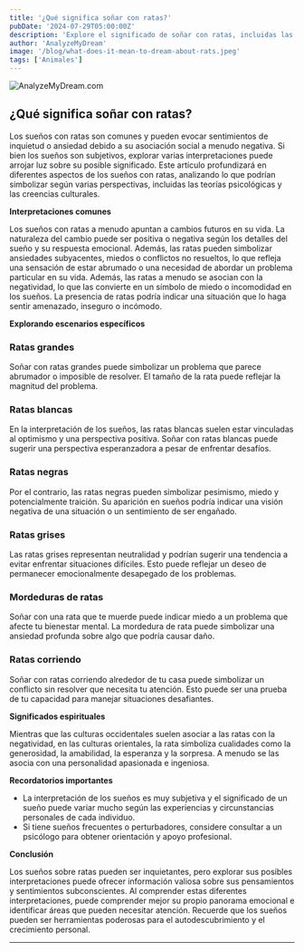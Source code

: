 ```yaml
---
title: '¿Qué significa soñar con ratas?'
pubDate: '2024-07-29T05:00:00Z'
description: 'Explore el significado de soñar con ratas, incluidas las interpretaciones de ratas grandes, blancas, que muerden y que corren.'
author: 'AnalyzeMyDream'
image: '/blog/what-does-it-mean-to-dream-about-rats.jpeg'
tags: ['Animales']
---
```


![AnalyzeMyDream.com](/blog/what-does-it-mean-to-dream-about-rats.jpeg)

## ¿Qué significa soñar con ratas?

Los sueños con ratas son comunes y pueden evocar sentimientos de inquietud o ansiedad debido a su asociación social a menudo negativa. Si bien los sueños son subjetivos, explorar varias interpretaciones puede arrojar luz sobre su posible significado. Este artículo profundizará en diferentes aspectos de los sueños con ratas, analizando lo que podrían simbolizar según varias perspectivas, incluidas las teorías psicológicas y las creencias culturales.

**Interpretaciones comunes**

Los sueños con ratas a menudo apuntan a cambios futuros en su vida. La naturaleza del cambio puede ser positiva o negativa según los detalles del sueño y su respuesta emocional. Además, las ratas pueden simbolizar ansiedades subyacentes, miedos o conflictos no resueltos, lo que refleja una sensación de estar abrumado o una necesidad de abordar un problema particular en su vida. Además, las ratas a menudo se asocian con la negatividad, lo que las convierte en un símbolo de miedo o incomodidad en los sueños. La presencia de ratas podría indicar una situación que lo haga sentir amenazado, inseguro o incómodo.

**Explorando escenarios específicos**

### Ratas grandes

Soñar con ratas grandes puede simbolizar un problema que parece abrumador o imposible de resolver. El tamaño de la rata puede reflejar la magnitud del problema.

### Ratas blancas

En la interpretación de los sueños, las ratas blancas suelen estar vinculadas al optimismo y una perspectiva positiva. Soñar con ratas blancas puede sugerir una perspectiva esperanzadora a pesar de enfrentar desafíos.

### Ratas negras

Por el contrario, las ratas negras pueden simbolizar pesimismo, miedo y potencialmente traición. Su aparición en sueños podría indicar una visión negativa de una situación o un sentimiento de ser engañado.

### Ratas grises

Las ratas grises representan neutralidad y podrían sugerir una tendencia a evitar enfrentar situaciones difíciles. Esto puede reflejar un deseo de permanecer emocionalmente desapegado de los problemas.

### Mordeduras de ratas

Soñar con una rata que te muerde puede indicar miedo a un problema que afecte tu bienestar mental. La mordedura de rata puede simbolizar una ansiedad profunda sobre algo que podría causar daño.

### Ratas corriendo

Soñar con ratas corriendo alrededor de tu casa puede simbolizar un conflicto sin resolver que necesita tu atención. Esto puede ser una prueba de tu capacidad para manejar situaciones desafiantes.

**Significados espirituales**

Mientras que las culturas occidentales suelen asociar a las ratas con la negatividad, en las culturas orientales, la rata simboliza cualidades como la generosidad, la amabilidad, la esperanza y la sorpresa. A menudo se las asocia con una personalidad apasionada e ingeniosa.

**Recordatorios importantes**

- La interpretación de los sueños es muy subjetiva y el significado de un sueño puede variar mucho según las experiencias y circunstancias personales de cada individuo.
- Si tiene sueños frecuentes o perturbadores, considere consultar a un psicólogo para obtener orientación y apoyo profesional.

**Conclusión**

Los sueños sobre ratas pueden ser inquietantes, pero explorar sus posibles interpretaciones puede ofrecer información valiosa sobre sus pensamientos y sentimientos subconscientes. Al comprender estas diferentes interpretaciones, puede comprender mejor su propio panorama emocional e identificar áreas que pueden necesitar atención. Recuerde que los sueños pueden ser herramientas poderosas para el autodescubrimiento y el crecimiento personal.

---